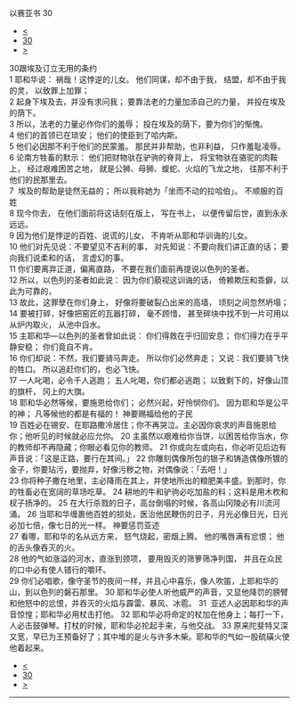 ﻿





 以赛亚书 30




* [<](bible/ISA29.md)
* [30](bible/ISA.md)
* [>](bible/ISA31.md)



 
30跟埃及订立无用的条约  
1 耶和华说： 祸哉！这悖逆的儿女。 他们同谋，却不由于我， 结盟，却不由于我的灵， 以致罪上加罪；  
2 起身下埃及去，并没有求问我； 要靠法老的力量加添自己的力量， 并投在埃及的荫下。  
3 所以，法老的力量必作你们的羞辱； 投在埃及的荫下，要为你们的惭愧。  
4 他们的首领已在琐安； 他们的使臣到了哈内斯。  
5 他们必因那不利于他们的民蒙羞。 那民并非帮助，也非利益， 只作羞耻凌辱。  
6 论南方牲畜的默示： 他们把财物驮在驴驹的脊背上， 将宝物驮在骆驼的肉鞍上， 经过艰难困苦之地， 就是公狮、母狮、蝮蛇、火焰的飞龙之地， 往那不利于他们的民那里去。  
7  埃及的帮助是徒然无益的； 所以我称她为「坐而不动的拉哈伯」。 不顺服的百姓  
8 现今你去， 在他们面前将这话刻在版上， 写在书上， 以便传留后世，直到永永远远。  
9 因为他们是悖逆的百姓、说谎的儿女， 不肯听从耶和华训诲的儿女。  
10 他们对先见说：不要望见不吉利的事， 对先知说：不要向我们讲正直的话； 要向我们说柔和的话， 言虚幻的事。  
11 你们要离弃正道，偏离直路， 不要在我们面前再提说以色列的圣者。  
12 所以，以色列的圣者如此说： 因为你们藐视这训诲的话， 倚赖欺压和乖僻，以此为可靠的，  
13 故此，这罪孽在你们身上， 好像将要破裂凸出来的高墙， 顷刻之间忽然坍塌；  
14 要被打碎，好像把窑匠的瓦器打碎， 毫不顾惜， 甚至碎块中找不到一片可用以从炉内取火， 从池中舀水。     
15 主耶和华—以色列的圣者曾如此说： 你们得救在乎归回安息； 你们得力在乎平静安稳； 你们竟自不肯。  
16 你们却说：不然，我们要骑马奔走。 所以你们必然奔走； 又说：我们要骑飞快的牲口。 所以追赶你们的，也必飞快。  
17 一人叱喝，必令千人逃跑； 五人叱喝，你们都必逃跑； 以致剩下的，好像山顶的旗杆， 冈上的大旗。  
18 耶和华必然等候，要施恩给你们； 必然兴起，好怜悯你们。 因为耶和华是公平的神； 凡等候他的都是有福的！ 神要赐福给他的子民  
19 百姓必在锡安、在耶路撒冷居住；你不再哭泣。主必因你哀求的声音施恩给你；他听见的时候就必应允你。 
20 主虽然以艰难给你当饼，以困苦给你当水，你的教师却不再隐藏；你眼必看见你的教师。 
21 你或向左或向右，你必听见后边有声音说：「这是正路，要行在其间。」 
22 你雕刻偶像所包的银子和铸造偶像所镀的金子，你要玷污，要抛弃，好像污秽之物，对偶像说：「去吧！」  
23 你将种子撒在地里，主必降雨在其上，并使地所出的粮肥美丰盛。到那时，你的牲畜必在宽阔的草场吃草。 
24 耕地的牛和驴驹必吃加盐的料；这料是用木杴和杈子扬净的。 
25 在大行杀戮的日子，高台倒塌的时候，各高山冈陵必有川流河涌。 
26 当耶和华缠裹他百姓的损处，医治他民鞭伤的日子，月光必像日光，日光必加七倍，像七日的光一样。 神要惩罚亚述  
27 看哪，耶和华的名从远方来， 怒气烧起，密烟上腾。 他的嘴唇满有忿恨； 他的舌头像吞灭的火。  
28 他的气如涨溢的河水，直涨到颈项， 要用毁灭的筛箩筛净列国， 并且在众民的口中必有使人错行的嚼环。  
29 你们必唱歌，像守圣节的夜间一样，并且心中喜乐，像人吹笛，上耶和华的山，到以色列的磐石那里。 
30 耶和华必使人听他威严的声音，又显他降罚的膀臂和他怒中的忿恨，并吞灭的火焰与霹雷、暴风、冰雹。 
31  亚述人必因耶和华的声音惊惶；耶和华必用杖击打他。 
32 耶和华必将命定的杖加在他身上；每打一下，人必击鼓弹琴。打杖的时候，耶和华必抡起手来，与他交战。 
33 原来陀斐特又深又宽，早已为王预备好了；其中堆的是火与许多木柴。耶和华的气如一股硫磺火使他着起来。 
* [<](bible/ISA29.md)
* [30](bible/ISA.md)
* [>](bible/ISA31.md)





---









